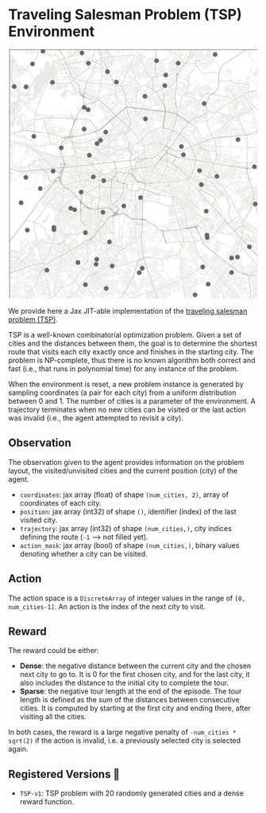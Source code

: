 # Traveling Salesman Problem (TSP) Environment

<p align="center">
        <img src="../env_anim/tsp.gif" width="500"/>
</p>

We provide here a Jax JIT-able implementation of the [traveling salesman
problem (TSP)](https://en.wikipedia.org/wiki/Travelling_salesman_problem).

TSP is a well-known combinatorial optimization problem. Given a set of
cities and the distances between them, the goal is to determine the
shortest route that visits each city exactly once and finishes in the
starting city. The problem is NP-complete, thus there is no known algorithm
both correct and fast (i.e., that runs in polynomial time) for any instance
of the problem.

When the environment is reset, a new problem instance is generated by
sampling coordinates (a pair for each city) from a uniform distribution
between 0 and 1. The number of cities is a parameter of the environment.
A trajectory terminates when no new cities can be visited or the last
action was invalid (i.e., the agent attempted to revisit a city).


## Observation
The observation given to the agent provides information on the problem layout, the visited/unvisited
cities and the current position (city) of the agent.
- `coordinates`: jax array (float) of shape `(num_cities, 2)`, array of coordinates of each city.
- `position`: jax array (int32) of shape `()`, identifier (index) of the last visited city.
- `trajectory`: jax array (int32) of shape `(num_cities,)`, city indices defining the route
(`-1` --> not filled yet).
- `action_mask`: jax array (bool) of shape `(num_cities,)`, binary values denoting whether a city
can be visited.


## Action
The action space is a `DiscreteArray` of integer values in the range of `[0, num_cities-1]`. An action
is the index of the next city to visit.


## Reward
The reward could be either:
- **Dense**: the negative distance between the current city and the chosen next city to go to.
    It is 0 for the first chosen city, and for the last city, it also includes the distance
    to the initial city to complete the tour.
- **Sparse**: the negative tour length at the end of the episode. The tour length is defined
    as the sum of the distances between consecutive cities. It is computed by starting at
    the first city and ending there, after visiting all the cities.

In both cases, the reward is a large negative penalty of `-num_cities * sqrt(2)` if
the action is invalid, i.e. a previously selected city is selected again.


## Registered Versions 📖
- `TSP-v1`: TSP problem with 20 randomly generated cities and a dense reward function.
